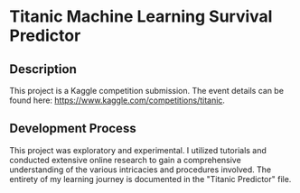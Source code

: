 # Titanic Machine Learning Survival Predictor

## Description

This project is a Kaggle competition submission. The event details can be found here: https://www.kaggle.com/competitions/titanic. 

## Development Process

This project was exploratory and experimental. I utilized tutorials and conducted extensive online research to gain a comprehensive understanding of the various intricacies and procedures involved. The entirety of my learning journey is documented in the "Titanic Predictor" file. 
